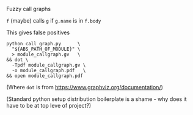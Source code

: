 Fuzzy call graphs

`f` (maybe) calls `g` if `g.name` is in `f.body`

This gives false positives

```
python call_graph.py      \
  "${ABS_PATH_OF_MODULE}" \
  > module_callgraph.gv   \
&& dot \
  -Tpdf module_callgraph.gv \
  -o module_callgraph.pdf   \
&& open module_callgraph.pdf
```

(Where `dot` is from https://www.graphviz.org/documentation/)

(Standard python setup distribution boilerplate is a shame - why does it have to be at top leve of project?)
